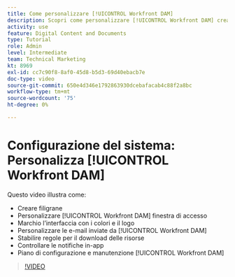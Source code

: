 ```yaml
---
title: Come personalizzare [!UICONTROL Workfront DAM]
description: Scopri come personalizzare [!UICONTROL Workfront DAM] creando filigrane, personalizzando il [!UICONTROL DAM] finestra di accesso, branding dell'interfaccia e altro ancora.
activity: use
feature: Digital Content and Documents
type: Tutorial
role: Admin
level: Intermediate
team: Technical Marketing
kt: 8969
exl-id: cc7c90f8-8af0-45d8-b5d3-69d40ebacb7e
doc-type: video
source-git-commit: 650e4d346e1792863930dcebafacab4c88f2a8bc
workflow-type: tm+mt
source-wordcount: '75'
ht-degree: 0%

---
```


# Configurazione del sistema: Personalizza [!UICONTROL Workfront DAM]

Questo video illustra come:

* Creare filigrane
* Personalizzare [!UICONTROL Workfront DAM] finestra di accesso
* Marchio l’interfaccia con i colori e il logo
* Personalizzare le e-mail inviate da [!UICONTROL Workfront DAM]
* Stabilire regole per il download delle risorse
* Controllare le notifiche in-app
* Piano di configurazione e manutenzione [!UICONTROL Workfront DAM]

>[!VIDEO](https://video.tv.adobe.com/v/335232/?quality=12&learn=on)

